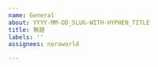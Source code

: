 ```yaml
---
name: General
about: YYYY-MM-DD_SLUG-WITH-HYPHEN_TITLE
title: 無題
labels: ''
assignees: noraworld

---
```



